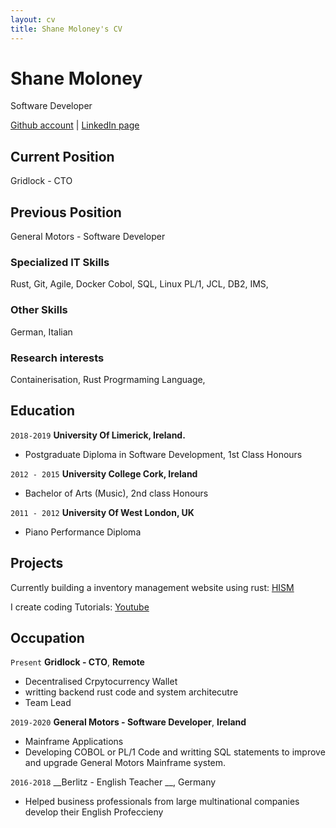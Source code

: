 ```yaml
---
layout: cv
title: Shane Moloney's CV
---
```

# Shane Moloney
   Software Developer

<div id="webaddress">
<a href="https://github.com/ShaneM123">Github account</a>
| <a href="https://www.linkedin.com/in/shanemoloney123/">LinkedIn page</a>
</div>


## Current Position

Gridlock - CTO

## Previous Position

General Motors - Software Developer

### Specialized IT Skills

 Rust, Git, Agile, Docker Cobol, SQL, Linux PL/1, JCL, DB2, IMS,

### Other Skills

German, Italian

### Research interests

Containerisation, Rust Progrmaming Language,


## Education

`2018-2019`
__University Of Limerick, Ireland.__

-  Postgraduate Diploma in Software Development, 1st Class Honours

`2012 - 2015`
__University College Cork, Ireland__

-  Bachelor of Arts (Music), 2nd class Honours

`2011 - 2012`
__University Of West London, UK__

- Piano Performance Diploma



## Projects

Currently building a inventory management website using rust: <a href="https://github.com/ShaneM123/hism-server-v2">HISM</a> 
<p>I create coding Tutorials: <a href="https://www.youtube.com/watch?v=f8HE7b7_2V0">Youtube</a></p>

<!-- A list is  available on my GitHub [online](https://github.com/ShaneM123) -->



## Occupation

`Present`
__Gridlock - CTO__, __Remote__

- Decentralised Crpytocurrency Wallet
- writting backend rust code and system architecutre
- Team Lead

`2019-2020`
__General Motors - Software Developer__, __Ireland__

- Mainframe Applications
- Developing COBOL or PL/1 Code and  writting SQL statements to improve and upgrade General Motors Mainframe system.

`2016-2018`
__Berlitz - English Teacher __, Germany

- Helped business professionals from large multinational companies develop their English Profeccieny  


<!-- ### Footer

Last updated: Jul 2020 -->


